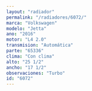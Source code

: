 ```yaml
---
layout: "radiador"
permalink: "/radiadores/6072/"
marca: "Volkswagen"
modelo: "Jetta"
ano: "2016"
motor: "L4 2.0"
transmision: "Automática"
parte: "65336"
clima: "Con clima"
alto: "25 1/2"
ancho: "17 1/2"
observaciones: "Turbo"
id: "6072"
---
```


